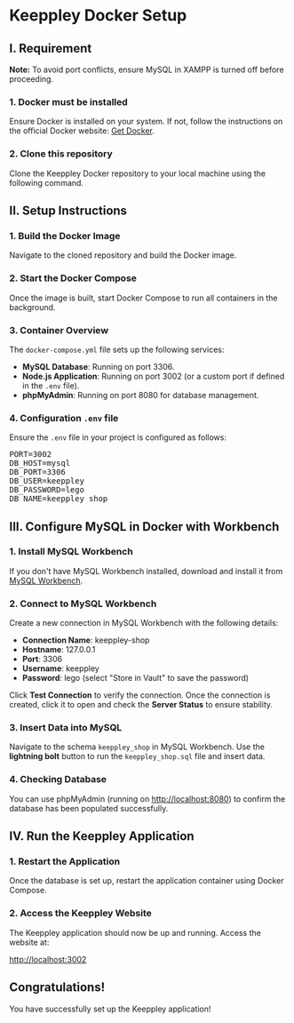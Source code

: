 <h1>Keeppley Docker Setup</h1>

<h2>I. Requirement</h2>
<p><strong>Note:</strong> To avoid port conflicts, ensure MySQL in XAMPP is turned off before proceeding.</p>

<h3>1. Docker must be installed</h3>
<p>Ensure Docker is installed on your system. If not, follow the instructions on the official Docker website: <a href="https://www.docker.com/get-started" target="_blank">Get Docker</a>.</p>

<h3>2. Clone this repository</h3>
<p>Clone the Keeppley Docker repository to your local machine using the following command.</p>

<h2>II. Setup Instructions</h2>

<h3>1. Build the Docker Image</h3>
<p>Navigate to the cloned repository and build the Docker image.</p>

<h3>2. Start the Docker Compose</h3>
<p>Once the image is built, start Docker Compose to run all containers in the background.</p>

<h3>3. Container Overview</h3>
<p>The <code>docker-compose.yml</code> file sets up the following services:</p>
<ul>
    <li><strong>MySQL Database</strong>: Running on port 3306.</li>
    <li><strong>Node.js Application</strong>: Running on port 3002 (or a custom port if defined in the <code>.env</code> file).</li>
    <li><strong>phpMyAdmin</strong>: Running on port 8080 for database management.</li>
</ul>

<h3>4. Configuration <code>.env</code> file</h3>
<p>Ensure the <code>.env</code> file in your project is configured as follows:</p>
<pre>
PORT=3002
DB_HOST=mysql
DB_PORT=3306
DB_USER=keeppley
DB_PASSWORD=lego
DB_NAME=keeppley_shop
</pre>

<h2>III. Configure MySQL in Docker with Workbench</h2>

<h3>1. Install MySQL Workbench</h3>
<p>If you don't have MySQL Workbench installed, download and install it from <a href="https://dev.mysql.com/downloads/workbench/" target="_blank">MySQL Workbench</a>.</p>

<h3>2. Connect to MySQL Workbench</h3>
<p>Create a new connection in MySQL Workbench with the following details:</p>
<ul>
    <li><strong>Connection Name</strong>: keeppley-shop</li>
    <li><strong>Hostname</strong>: 127.0.0.1</li>
    <li><strong>Port</strong>: 3306</li>
    <li><strong>Username</strong>: keeppley</li>
    <li><strong>Password</strong>: lego (select "Store in Vault" to save the password)</li>
</ul>
<p>Click <strong>Test Connection</strong> to verify the connection. Once the connection is created, click it to open and check the <strong>Server Status</strong> to ensure stability.</p>

<h3>3. Insert Data into MySQL</h3>
<p>Navigate to the schema <code>keeppley_shop</code> in MySQL Workbench. Use the <strong>lightning bolt</strong> button to run the <code>keeppley_shop.sql</code> file and insert data.</p>

<h3>4. Checking Database</h3>
<p>You can use phpMyAdmin (running on <a href="http://localhost:8080" target="_blank">http://localhost:8080</a>) to confirm the database has been populated successfully.</p>

<h2>IV. Run the Keeppley Application</h2>

<h3>1. Restart the Application</h3>
<p>Once the database is set up, restart the application container using Docker Compose.</p>

<h3>2. Access the Keeppley Website</h3>
<p>The Keeppley application should now be up and running. Access the website at:</p>
<p><a href="http://localhost:3002" target="_blank">http://localhost:3002</a></p>

<h2>Congratulations!</h2>
<p>You have successfully set up the Keeppley application!</p>
